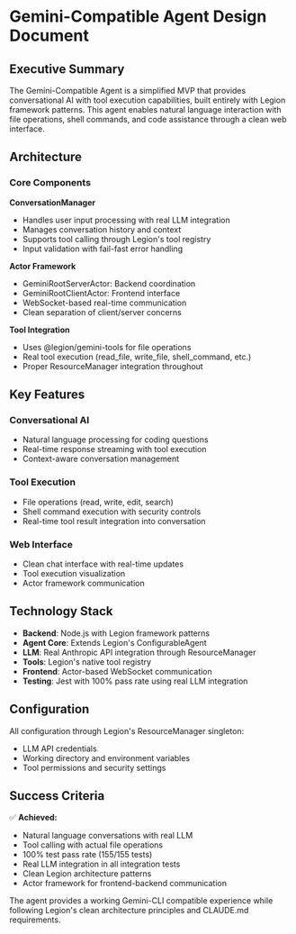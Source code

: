 # Gemini-Compatible Agent Design Document

## Executive Summary

The Gemini-Compatible Agent is a simplified MVP that provides conversational AI with tool execution capabilities, built entirely with Legion framework patterns. This agent enables natural language interaction with file operations, shell commands, and code assistance through a clean web interface.

## Architecture

### Core Components

**ConversationManager**
- Handles user input processing with real LLM integration
- Manages conversation history and context
- Supports tool calling through Legion's tool registry
- Input validation with fail-fast error handling

**Actor Framework**
- GeminiRootServerActor: Backend coordination
- GeminiRootClientActor: Frontend interface
- WebSocket-based real-time communication
- Clean separation of client/server concerns

**Tool Integration**
- Uses @legion/gemini-tools for file operations
- Real tool execution (read_file, write_file, shell_command, etc.)
- Proper ResourceManager integration throughout

## Key Features

### Conversational AI
- Natural language processing for coding questions
- Real-time response streaming with tool execution
- Context-aware conversation management

### Tool Execution
- File operations (read, write, edit, search)
- Shell command execution with security controls
- Real-time tool result integration into conversation

### Web Interface
- Clean chat interface with real-time updates
- Tool execution visualization
- Actor framework communication

## Technology Stack

- **Backend**: Node.js with Legion framework patterns
- **Agent Core**: Extends Legion's ConfigurableAgent
- **LLM**: Real Anthropic API integration through ResourceManager
- **Tools**: Legion's native tool registry
- **Frontend**: Actor-based WebSocket communication
- **Testing**: Jest with 100% pass rate using real LLM integration

## Configuration

All configuration through Legion's ResourceManager singleton:
- LLM API credentials
- Working directory and environment variables
- Tool permissions and security settings

## Success Criteria

✅ **Achieved:**
- Natural language conversations with real LLM
- Tool calling with actual file operations
- 100% test pass rate (155/155 tests)
- Real LLM integration in all integration tests
- Clean Legion architecture patterns
- Actor framework for frontend-backend communication

The agent provides a working Gemini-CLI compatible experience while following Legion's clean architecture principles and CLAUDE.md requirements.